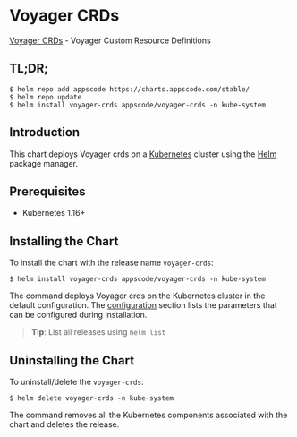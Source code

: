 # Voyager CRDs

[Voyager CRDs](https://github.com/voyagermesh) - Voyager Custom Resource Definitions

## TL;DR;

```console
$ helm repo add appscode https://charts.appscode.com/stable/
$ helm repo update
$ helm install voyager-crds appscode/voyager-crds -n kube-system
```

## Introduction

This chart deploys Voyager crds on a [Kubernetes](http://kubernetes.io) cluster using the [Helm](https://helm.sh) package manager.

## Prerequisites

- Kubernetes 1.16+

## Installing the Chart

To install the chart with the release name `voyager-crds`:

```console
$ helm install voyager-crds appscode/voyager-crds -n kube-system
```

The command deploys Voyager crds on the Kubernetes cluster in the default configuration. The [configuration](#configuration) section lists the parameters that can be configured during installation.

> **Tip**: List all releases using `helm list`

## Uninstalling the Chart

To uninstall/delete the `voyager-crds`:

```console
$ helm delete voyager-crds -n kube-system
```

The command removes all the Kubernetes components associated with the chart and deletes the release.


